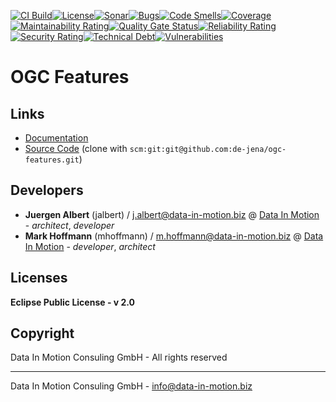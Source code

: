 [![CI Build](https://github.com/de-jena/ogc-features/actions/workflows/build.yml/badge.svg)](https://github.com/de-jena/ogc-features/actions/workflows/build.yml)[![License](https://github.com/de-jena/ogc-features/actions/workflows/license.yml/badge.svg)](https://github.com/de-jena/ogc-features/actions/workflows/license.yml )[![Sonar](https://github.com/de-jena/ogc-features/actions/workflows/sonar.yml/badge.svg)](https://github.com/de-jena/ogc-features/actions/workflows/sonar.yml )[![Bugs](https://sonarcloud.io/api/project_badges/measure?project=geckoprojects-org_broker_test&metric=bugs)](https://sonarcloud.io/dashboard?id=geckoprojects-org_broker_test)[![Code Smells](https://sonarcloud.io/api/project_badges/measure?project=geckoprojects-org_broker_test&metric=code_smells)](https://sonarcloud.io/dashboard?id=geckoprojects-org_broker_test)[![Coverage](https://sonarcloud.io/api/project_badges/measure?project=geckoprojects-org_broker_test&metric=coverage)](https://sonarcloud.io/dashboard?id=geckoprojects-org_broker_test)[![Maintainability Rating](https://sonarcloud.io/api/project_badges/measure?project=geckoprojects-org_broker_test&metric=sqale_rating)](https://sonarcloud.io/dashboard?id=geckoprojects-org_broker_test)[![Quality Gate Status](https://sonarcloud.io/api/project_badges/measure?project=geckoprojects-org_broker_test&metric=alert_status)](https://sonarcloud.io/dashboard?id=geckoprojects-org_broker_test)[![Reliability Rating](https://sonarcloud.io/api/project_badges/measure?project=geckoprojects-org_broker_test&metric=reliability_rating)](https://sonarcloud.io/dashboard?id=geckoprojects-org_broker_test)[![Security Rating](https://sonarcloud.io/api/project_badges/measure?project=geckoprojects-org_broker_test&metric=security_rating)](https://sonarcloud.io/dashboard?id=geckoprojects-org_broker_test)[![Technical Debt](https://sonarcloud.io/api/project_badges/measure?project=geckoprojects-org_broker_test&metric=sqale_index)](https://sonarcloud.io/dashboard?id=geckoprojects-org_broker_test)[![Vulnerabilities](https://sonarcloud.io/api/project_badges/measure?project=geckoprojects-org_broker_test&metric=vulnerabilities)](https://sonarcloud.io/dashboard?id=geckoprojects-org_broker_test)

# OGC Features

## Links

* [Documentation](https://github.com/de-jena/ogc-features)
* [Source Code](https://github.com/de-jena/ogc-features) (clone with `scm:git:git@github.com:de-jena/ogc-features.git`)


## Developers

* **Juergen Albert** (jalbert) / [j.albert@data-in-motion.biz](mailto:j.albert@data-in-motion.biz) @ [Data In Motion](https://www.datainmotion.de) - *architect*, *developer*
* **Mark Hoffmann** (mhoffmann) / [m.hoffmann@data-in-motion.biz](mailto:m.hoffmann@data-in-motion.biz) @ [Data In Motion](https://www.datainmotion.de) - *developer*, *architect*

## Licenses

**Eclipse Public License - v 2.0**

## Copyright

Data In Motion Consuling GmbH - All rights reserved

---
Data In Motion Consuling GmbH - [info@data-in-motion.biz](mailto:info@data-in-motion.biz)
